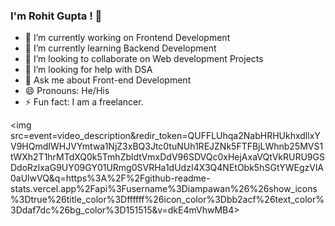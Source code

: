 ### I'm Rohit Gupta ! 👋
- 🔭 I’m currently working on Frontend Development
- 🌱 I’m currently learning Backend Development
- 👯 I’m looking to collaborate on Web development Projects
- 🤔 I’m looking for help with DSA
- 💬 Ask me about Front-end Development
- 😄 Pronouns: He/His
- ⚡ Fun fact: I am a freelancer.

<img src=event=video_description&redir_token=QUFFLUhqa2NabHRHUkhxdllxYV9HQmdIWHJVYmtwa1NjZ3xBQ3Jtc0tuNUh1REJZNk5FTFBjLWhnb25MVS1tWXh2T1hrMTdXQ0k5TmhZbldtVmxDdV96SDVQc0xHejAxaVQtVkRURU9GSDdoRzlxaG9UY09GY01URmg0SVRHa1dUdzI4X3Q4NEtObk5hSGtYWEgzVlA0aUlwVQ&q=https%3A%2F%2Fgithub-readme-stats.vercel.app%2Fapi%3Fusername%3Diampawan%26%26show_icons%3Dtrue%26title_color%3Dffffff%26icon_color%3Dbb2acf%26text_color%3Ddaf7dc%26bg_color%3D151515&v=dkE4mVhwMB4>
